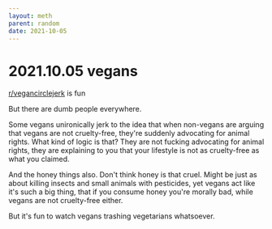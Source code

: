 ```yaml
---
layout: meth
parent: random
date: 2021-10-05
---
```

# 2021.10.05 vegans
[r/vegancirclejerk](https://www.reddit.com/r/vegancirclejerk/) is fun

But there are dumb people everywhere.

Some vegans unironically jerk to the idea that when non-vegans are arguing that vegans are not cruelty-free, they're suddenly advocating for animal rights.
What kind of logic is that? They are not fucking advocating for animal rights, they are explaining to you that your lifestyle is not as cruelty-free as what you claimed.

And the honey things also. Don't think honey is that cruel. Might be just as about killing insects and small animals with pesticides, yet vegans act like it's such a big thing, that if you consume honey you're morally bad, while vegans are not cruelty-free either.

But it's fun to watch vegans trashing vegetarians whatsoever.